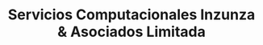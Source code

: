 ---
title: "Servicios Computacionales Inzunza & Asociados Limitada"
url: /quilpue/servicios-computacionales-inzunza-y-asociados-limitada/
shop: copyshop
---